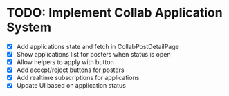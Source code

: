 # TODO: Implement Collab Application System

- [x] Add applications state and fetch in CollabPostDetailPage
- [x] Show applications list for posters when status is open
- [x] Allow helpers to apply with button
- [x] Add accept/reject buttons for posters
- [x] Add realtime subscriptions for applications
- [x] Update UI based on application status
